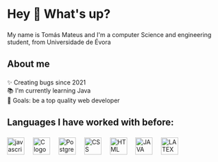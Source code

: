 <h1 align="left">Hey 👋 What's up?</h1>

###

<p align="left">My name is Tomás Mateus and I'm a computer Science and engineering student, from Universidade de Évora</p>

###

<h2 align="left">About me</h2>

###

<p align="left">✨ Creating bugs since 2021<br>📚 I'm currently learning Java <br>🎯 Goals: be a top quality web developer<br>

###

<h2 align="left">Languages I have worked with before:</h2>

###

<div align="left">
  <img src="https://cdn.jsdelivr.net/gh/devicons/devicon/icons/javascript/javascript-original.svg" height="40" alt="javascript logo"  />
  <img width="12" />
  <img src="https://cdn.jsdelivr.net/gh/devicons/devicon@latest/icons/c/c-original.svg" height="40" alt="C logo" />  
  <img width="12" />
  <img src="https://cdn.jsdelivr.net/gh/devicons/devicon@latest/icons/postgresql/postgresql-original-wordmark.svg" height="40" alt="Postgre SQL logo" />
  <img width="12" />
  <img src="https://cdn.jsdelivr.net/gh/devicons/devicon@latest/icons/css3/css3-original.svg" height = "40" alt="CSS logo"/>
  <img width="12" /> 
  <img src="https://cdn.jsdelivr.net/gh/devicons/devicon@latest/icons/html5/html5-original-wordmark.svg" height="40" alt="HTML logo"/>
  <img width="12" />  
  <img src="https://cdn.jsdelivr.net/gh/devicons/devicon@latest/icons/java/java-original-wordmark.svg" height="40" alt="JAVA logo"/>
  <img width="12" />   
  <img src="https://cdn.jsdelivr.net/gh/devicons/devicon@latest/icons/latex/latex-original.svg" height="40" alt="LATEX logo"/>
  <img width="12" /> 
 
          
</div>

###
